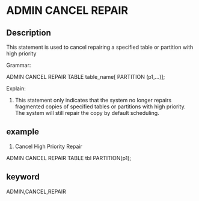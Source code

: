 <!-- 
Licensed to the Apache Software Foundation (ASF) under one
or more contributor license agreements.  See the NOTICE file
distributed with this work for additional information
regarding copyright ownership.  The ASF licenses this file
to you under the Apache License, Version 2.0 (the
"License"); you may not use this file except in compliance
with the License.  You may obtain a copy of the License at

  http://www.apache.org/licenses/LICENSE-2.0

Unless required by applicable law or agreed to in writing,
software distributed under the License is distributed on an
"AS IS" BASIS, WITHOUT WARRANTIES OR CONDITIONS OF ANY
KIND, either express or implied.  See the License for the
specific language governing permissions and limitations
under the License.
-->

# ADMIN CANCEL REPAIR
## Description

This statement is used to cancel repairing a specified table or partition with high priority

Grammar:

ADMIN CANCEL REPAIR TABLE table_name[ PARTITION (p1,...)];

Explain:

1. This statement only indicates that the system no longer repairs fragmented copies of specified tables or partitions with high priority. The system will still repair the copy by default scheduling.

## example

1. Cancel High Priority Repair

ADMIN CANCEL REPAIR TABLE tbl PARTITION(p1);

## keyword
ADMIN,CANCEL,REPAIR
